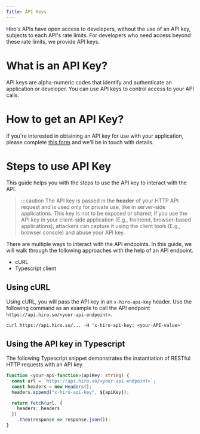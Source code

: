 ```yaml
---
Title: API Keys
---
```


Hiro's APIs have open access to developers, without the use of an API key, subjects to each API's rate limits. For developers who need access beyond these rate limits, we provide API keys.

# What is an API Key?

API keys are alpha-numeric codes that identify and authenticate an application or developer. You can use API keys to control access to your API calls.

# How to get an API Key?

If you're interested in obtaining an API key for use with your application, please complete [this form](https://survey.hiro.so/hiroapi?utm_source=Platform&utm_medium=web) and we'll be in touch with details.

# Steps to use API Key

This guide helps you with the steps to use the API key to interact with the API.

> :::caution
> The API key is passed in the **header** of your HTTP API request and is used only for private use, like in server-side applications. This key is not to be exposed or shared; if you use the API key in your client-side application (E.g., frontend, browser-based applications), attackers can capture it using the client tools (E.g., browser console) and abuse your API key.

There are multiple ways to interact with the API endpoints. In this guide, we will walk through the following approaches with the help of an API endpoint.

- cURL
- Typescript client

## Using cURL

Using cURL, you will pass the API key in an `x-hiro-api-key` header. Use the following command as an example to call the API endpoint `https://api.hiro.so/<your-api-endpoint>`.

`curl https://api.hiro.so/... -H 'x-hiro-api-key: <your-API-value>'`

## Using the API key in Typescript

The following Typescript snippet demonstrates the instantiation of  RESTful HTTP requests with an API key.

```typescript
function <your-api-function>(apiKey: string) {
  const url = `https://api.hiro.so/<your-api-endpoint>`;
  const headers = new Headers();
  headers.append("x-hiro-api-key", ${apiKey});

  return fetch(url, {
    headers: headers
  })
    .then(response => response.json());
}
```
